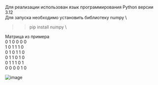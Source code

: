 Для реализации использован язык программирования Python версии 3.12 \
Для запуска необходимо установить библиотеку numpy \
>> pip install numpy \


Матрица из примера\
0 1 0 0 0 0\
1 0 1 1 1 0\
0 1 0 1 1 0\
0 1 1 0 1 0\
0 1 1 1 0 1\
0 0 0 0 1 0

![image](https://github.com/KatrinBnk/Dismat_zadanie1/assets/92886870/c871e08c-a067-4fab-9ef5-78d0331d6490)
